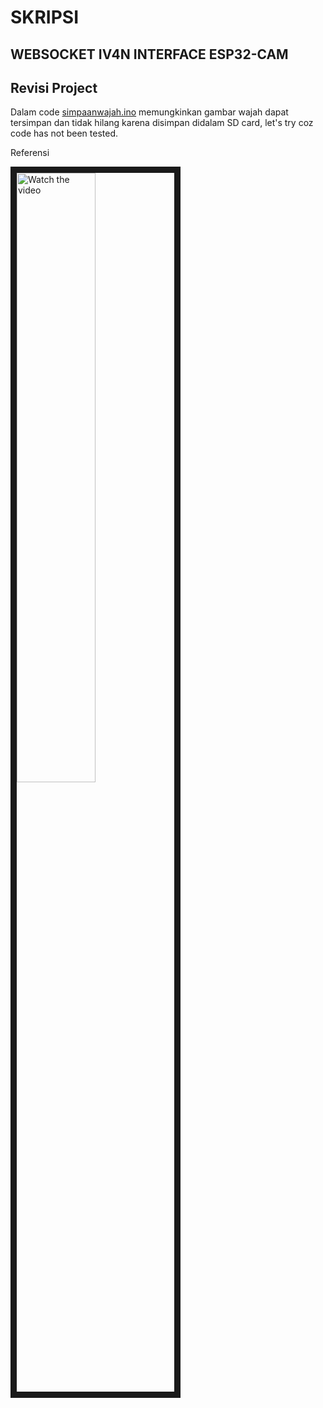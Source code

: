 # SKRIPSI
## WEBSOCKET IV4N INTERFACE ESP32-CAM
## Revisi Project

Dalam code [simpaanwajah.ino](https://github.com/Flash715/sKRIPSI/blob/main/simpanwajah.ino) memungkinkan gambar wajah dapat tersimpan dan tidak hilang
karena disimpan didalam SD card, let's try coz code has not been tested.

Referensi

<a href="http://www.youtube.com/watch?feature=player_embedded&v=nTQUwghvy5Q" target="_blank">
 <img src="https://i3.ytimg.com/vi/BDQxH3KYNpc/maxresdefault.jpg" alt="Watch the video" width="50%" height="50%" border="10" />
</a>

